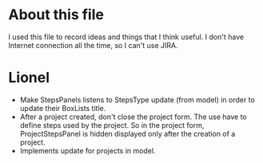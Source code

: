 # About this file
I used this file to record ideas and things that I think useful. I don't have Internet connection all
the time, so I can't use JIRA.

# Lionel
- Make StepsPanels listens to StepsType update (from model) in order to update their BoxLists title.
- After a project created, don't close the project form. The use have to define steps used by the project. So in the project form, ProjectStepsPanel is hidden displayed only after the creation of a project.
- Implements update for projects in model.